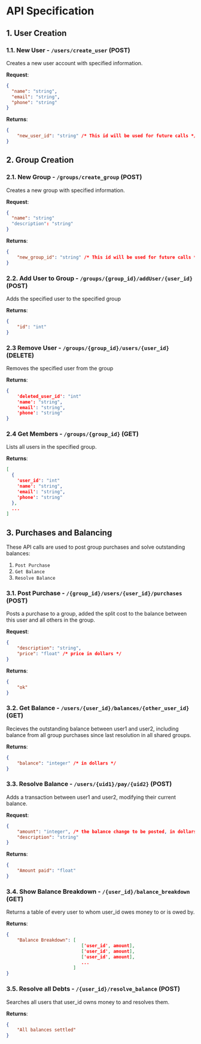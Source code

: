 # API Specification

## 1. User Creation

### 1.1. New User - `/users/create_user` (POST)

Creates a new user account with specified information.

**Request**:

```json
{
  "name": "string",
  "email": "string",
  "phone": "string"
}
```

**Returns**:

```json
{
    "new_user_id": "string" /* This id will be used for future calls */
}
```
## 2. Group Creation

### 2.1. New Group - `/groups/create_group` (POST)

Creates a new group with specified information.

**Request**:

```json
{
  "name": "string"
  "description": "string"
}
```

**Returns**:

```json
{
    "new_group_id": "string" /* This id will be used for future calls */
}
``` 

### 2.2. Add User to Group - `/groups/{group_id}/addUser/{user_id}` (POST)

Adds the specified user to the specified group 

**Returns**:

```json
{
    "id": "int"
}
```

### 2.3 Remove User - `/groups/{group_id}/users/{user_id}` (DELETE)

Removes the specified user from the group

**Returns**:

```json
{
    'deleted_user_id': "int"
    'name': "string",
    'email': "string",
    'phone': "string"
}
```

### 2.4 Get Members - `/groups/{group_id}` (GET)

Lists all users in the specified group.

**Returns**:

```json
[
  {
    'user_id': "int"
    'name': "string",
    'email': "string",
    'phone': "string"
  },
  ...
]
```

## 3. Purchases and Balancing

These API calls are used to post group purchases and solve outstanding balances:
1. `Post Purchase`
2. `Get Balance`
3. `Resolve Balance`

### 3.1. Post Purchase - `/{group_id}/users/{user_id}/purchases` (POST)

Posts a purchase to a group, added the split cost to the balance between this user and all others in the group.

**Request**:

```json
{
    "description": "string",
    "price": "float" /* price in dollars */
}
```

**Returns**:

```json
{
    "ok"
}
```

### 3.2. Get Balance - `/users/{user_id}/balances/{other_user_id}` (GET)

Recieves the outstanding balance between user1 and user2, including balance from all group purchases since last resolution in all shared groups.

**Returns**:
```json
{
    "balance": "integer" /* in dollars */
}
```

### 3.3. Resolve Balance - `/users/{uid1}/pay/{uid2}` (POST)

Adds a transaction between user1 and user2, modifying their current balance.

**Request**:

```json
{
    "amount": "integer", /* the balance change to be posted, in dollars */
    "description": "string"
}
```
**Returns**:

```json
{
    "Amount paid": "float"
}
```

### 3.4. Show Balance Breakdown - `/{user_id}/balance_breakdown` (GET)

Returns a table of every user to whom user_id owes money to or is owed by.

**Returns**:
```json
{
    "Balance Breakdown": [
                            ['user_id', amount],
                            ['user_id', amount],
                            ['user_id', amount],
                            ...
                         ]  
}
```

### 3.5. Resolve all Debts - `/{user_id}/resolve_balance` (POST)

Searches all users that user_id owns money to and resolves them.

**Returns**:

```json
{
    "All balances settled"
}
```

